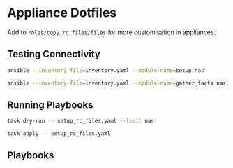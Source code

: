 # Appliance Dotfiles

Add to `roles/copy_rc_files/files` for more customisation in appliances.

<!-- task-start -->
<!-- task-end -->

## Testing Connectivity

```bash
ansible --inventory-file=inventory.yaml --module-name=setup nas
```

```bash
ansible --inventory-file=inventory.yaml --module-name=gather_facts nas
```

## Running Playbooks

```bash
task dry-run -- setup_rc_files.yaml --limit nas
```

```bash
task apply -- setup_rc_files.yaml
```

## Playbooks

<!-- playbook-steps-start -->
<!-- playbook-steps-end -->
